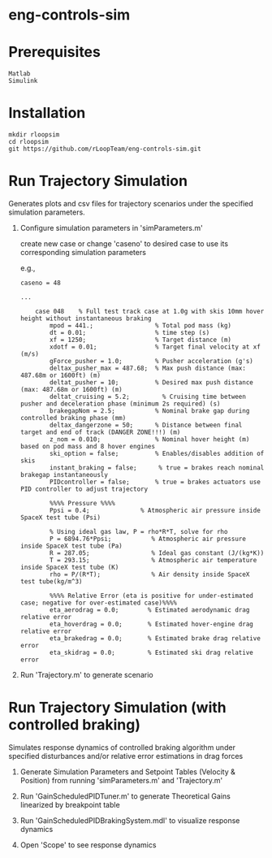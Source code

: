 # eng-controls-sim

# Prerequisites
    
    Matlab
    Simulink

# Installation
    
    mkdir rloopsim
    cd rloopsim
    git https://github.com/rLoopTeam/eng-controls-sim.git

# Run Trajectory Simulation

Generates plots and csv files for trajectory scenarios under the specified simulation parameters.

1. Configure simulation parameters in 'simParameters.m'

	create new case or change 'caseno' to desired case to use its corresponding simulation parameters

	e.g.,

    ```
    caseno = 48

    ...

        case 048    % Full test track case at 1.0g with skis 10mm hover height without instantaneous braking
            mpod = 441.;                 % Total pod mass (kg)
            dt = 0.01;                   % time step (s)
            xf = 1250;                   % Target distance (m)
            xdotf = 0.01;                % Target final velocity at xf (m/s)
            gForce_pusher = 1.0;         % Pusher acceleration (g's)
            deltax_pusher_max = 487.68;  % Max push distance (max: 487.68m or 1600ft) (m)
            deltat_pusher = 10;          % Desired max push distance (max: 487.68m or 1600ft) (m)
            deltat_cruising = 5.2;         % Cruising time between pusher and deceleration phase (minimum 2s required) (s)
            brakegapNom = 2.5;           % Nominal brake gap during controlled braking phase (mm)
            deltax_dangerzone = 50;      % Distance between final target and end of track (DANGER ZONE!!!) (m)
            z_nom = 0.010;               % Nominal hover height (m) based on pod mass and 8 hover engines
            ski_option = false;          % Enables/disables addition of skis
            instant_braking = false;      % true = brakes reach nominal brakegap instantaneously
            PIDcontroller = false;       % true = brakes actuators use PID controller to adjust trajectory

            %%%% Pressure %%%%
            Ppsi = 0.4;              % Atmospheric air pressure inside SpaceX test tube (Psi)
            
            % Using ideal gas law, P = rho*R*T, solve for rho 
            P = 6894.76*Ppsi;           % Atmospheric air pressure inside SpaceX test tube (Pa)
            R = 287.05;                 % Ideal gas constant (J/(kg*K))
            T = 293.15;                 % Atmospheric air temperature inside SpaceX test tube (K)
            rho = P/(R*T);              % Air density inside SpaceX test tube(kg/m^3)

            %%%% Relative Error (eta is positive for under-estimated case; negative for over-estimated case)%%%%
            eta_aerodrag = 0.0;        % Estimated aerodynamic drag relative error
            eta_hoverdrag = 0.0;       % Estimated hover-engine drag relative error
            eta_brakedrag = 0.0;       % Estimated brake drag relative error
            eta_skidrag = 0.0;         % Estimated ski drag relative error
    ```

2. Run 'Trajectory.m' to generate scenario 

# Run Trajectory Simulation (with controlled braking)

Simulates response dynamics of controlled braking algorithm under specified disturbances and/or relative error estimations in drag forces

1. Generate Simulation Parameters and Setpoint Tables (Velocity & Position) from running 'simParameters.m' and 'Trajectory.m'
    
2. Run 'GainScheduledPIDTuner.m' to generate Theoretical Gains linearized by breakpoint table
    
3. Run 'GainScheduledPIDBrakingSystem.mdl' to visualize response dynamics

4. Open 'Scope' to see response dynamics
